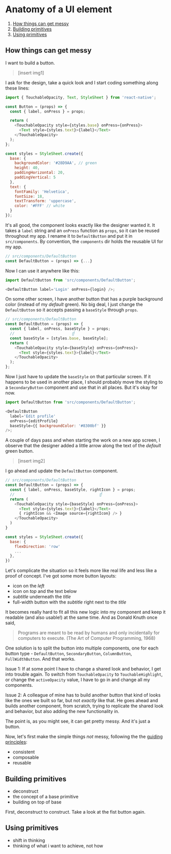 # Anatomy of a UI element

1. [How things can get messy](#how-things-can-get-messy)
2. [Building primitives](#build-primitives)
3. [Using primitives](#use-primitives)

## How things can get messy

I want to build a button.

> [insert img1]

I ask for the design, take a quick look and I start coding something along these lines:

```js
import { TouchableOpacity, Text, StyleSheet } from 'react-native';

const Button = (props) => {
  const { label, onPress } = props;

  return (
    <TouchableOpacity style={styles.base} onPress={onPress}>
      <Text style={styles.text}>{label}</Text>
    </TouchableOpacity>
  );
};

const styles = StyleSheet.create({
  base: {
    backgroundColor: '#28D9AA', // green
    height: 40,
    paddingHorizontal: 20,
    paddingVertical: 5
  },
  text: {
    fontFamily: 'Helvetica',
    fontSize: 18,
    textTransform: 'uppercase',
    color: '#FFF' // white
  }
});
```

It's all good, the component looks exactly like the designer wanted it. It takes a `label` string and an `onPress` function as `props`, so it can be reused throughout my app. I rename it to `DefaultButton` and put it in `src/components`. By convention, the `components` dir holds the reusable UI for my app.

```js
// src/components/DefaultButton
const DefaultButton = (props) => {...}
```

Now I can use it anywhere like this:

```js
import DefaultButton from 'src/components/DefaultButton';

<DefaultButton label='Login' onPress={login} />;
```

On some other screen, I have another button that has a purple background color (instead of my _default_ green). No big deal, I just change the `DefaultButton` so it accepts passing a `baseStyle` through `props`.

```js
// src/components/DefaultButton
const DefaultButton = (props) => {
  const { label, onPress, baseStyle } = props;
  //                         ☝️
  const baseStyle = [styles.base, baseStyle];
  return (
    <TouchableOpacity style={baseStyle} onPress={onPress}>
      <Text style={styles.text}>{label}</Text>
    </TouchableOpacity>
  );
};
```

Now I just have to update the `baseStyle` on that particular screen. If it happens to be used in another place, I should probably move the styling to a `SecondaryButton` component and use that in all places. But it's okay for now.

```js
import DefaultButton from 'src/components/DefaultButton';

<DefaultButton
  label='Edit profile'
  onPress={editProfile}
  baseStyle={{ backgroundColor: '#8300bf' }}
/>;
```

A couple of days pass and when starting the work on a new app screen, I observe that the designer added a little arrow along the text of the _default_ green button.

> [insert img2]

I go ahead and update the `DefaultButton` component.

```js
// src/components/DefaultButton
const DefaultButton = (props) => {
  const { label, onPress, baseStyle, rightIcon } = props;
  //                                     ☝️
  return (
    <TouchableOpacity style={baseStyle} onPress={onPress}>
      <Text style={styles.text}>{label}</Text>
      { rightIcon && <Image source={rightIcon} /> }
    </TouchableOpacity>
  )
}

const styles = StyleSheet.create({
  base: {
    flexDirection: 'row'
    ...
  },
})
```

Let's complicate the situation so it feels more like real life and less like a proof of concept. I've got some more button layouts:

- icon on the _left_
- icon on _top_ and the text below
- _subtitle_ underneath the _title_
- full-width button with the _subtitle_ right next to the _title_

It becomes really hard to fit all this new logic into my component and keep it readable (and also usable!) at the same time. And as Donald Knuth once said,

> Programs are meant to be read by humans and only incidentally for computers to execute. (The Art of Computer Programming, 1968)

One solution is to split the button into multiple components, one for each button type - `DefaultButton`, `SecondaryButton`, `ColumnButton`, `FullWidthButton`. And that works.

Issue 1: If at some point I have to change a shared look and behavior, I get into trouble again. To switch from `TouchableOpacity` to `TouchableHighlight`, or change the `activeOpacity` value, I have to go in and change all my components.

Issue 2: A colleague of mine has to build another button that kind of looks like the ones we built so far, but not _exactly_ like that. He goes ahead and builds another component, from scratch, trying to replicate the shared look and behavior, but also adding the new functionality in.

The point is, as you might see, it can get pretty messy. And it's just a button.

Now, let's first make the simple things _not_ messy, following the the [guiding principles]():

- consistent
- composable
- reusable

## Building primitives

- deconstruct
- the concept of a base primitive
- building on top of base

First, deconstruct to construct. Take a look at the fist button again.

## Using primitives

- shift in thinking
- thinking of what i want to achieve, not how
